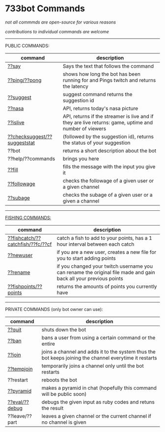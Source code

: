 # 733bot Commands

_not all commmds are open-source for various reasons_

_contributions to individual commands are welcome_

---

PUBLIC COMMANDS:

| command                                                  | description                                                                                           |
| -------------------------------------------------------- | ----------------------------------------------------------------------------------------------------- |
| [??say](./commandSay.rb)                                 | Says the text that follows the command                                                                |
| [??ping/??pong](./commandPing.rb)                        | shows how long the bot has been running for and Pings twitch and returns the latency                  |
| [??suggest](./commandSuggest.rb)                         | suggest command returns the suggestion id                                                             |
| [??nasa](./commandNasa.rb)                               | API, returns today's nasa picture                                                                     |
| [??islive](./commandIsLive.rb)                           | API, returns if the streamer is live and if they are live returns: game, uptime and number of viewers |
| [??checksuggest/??suggeststat](./commandSuggestCheck.rb) | (followed by the suggestion id), returns the status of your suggestion                                |
| ??bot                                                    | returns a short description about the bot                                                             |
| ??help/??commands                                        | brings you here                                                                                       |
| [??fill](./commandFill.rb)                               | fills the message with the input you give it                                                          |
| [??followage](./commandFollowage.rb)                     | checks the followage of a given user or a given channel                                               |
| [??subage](./commandSubage.rb)                           | checks the subage of a given user or a given a channel                                                |

---

[FISHING COMMANDS:](./FishCommands/)

| command                                                                 | description                                                                                                      |
| ----------------------------------------------------------------------- | ---------------------------------------------------------------------------------------------------------------- |
| [??fishcatch/??catchfish/??fc/??cf](./FishCommands/commandFishCatch.rb) | catch a fish to add to your points, has a 1 hour interval between each catch                                     |
| [??newuser](./FishCommands/commandNewUser.rb)                           | if you are a new user, creates a new file for you to start adding points                                         |
| [??rename](./FishCommands/commandRename.rb)                             | if you changed your twitch username you can rename the original file made and gain back all your previous points |
| [??fishpoints/??points](./FishCommands/commandFishPoints.rb)            | returns the amounts of points you currently have                                                                 |

---

PRIVATE COMMANDS (only bot owner can use):

| command                            | description                                                                                            |
| ---------------------------------- | ------------------------------------------------------------------------------------------------------ |
| [??quit](./commandQuit.rb)         | shuts down the bot                                                                                     |
| [??ban](./commandBan.rb)           | bans a user from using a certain command or the entire                                                 |
| [??join](./commandPermaJoin.rb)    | joins a channel and adds it to the system thus the bot keeps joining the channel everytime it restarts |
| [??tempjoin](./commandTempJoin.rb) | temporarily joins a channel only until the bot restarts                                                |
| ??restart                          | reboots the bot                                                                                        |
| [??pyramid](./commandPyramid.rb)   | makes a pyramid in chat (hopefully this command will be public soon)                                   |
| [??eval/??debug](./commandEval.rb) | debugs the given input as ruby codes and retuns the result                                             |
| ??leave/??part                     | leaves a given channel or the current channel if no channel is given                                   |
